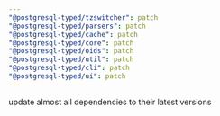 ```yaml
---
"@postgresql-typed/tzswitcher": patch
"@postgresql-typed/parsers": patch
"@postgresql-typed/cache": patch
"@postgresql-typed/core": patch
"@postgresql-typed/oids": patch
"@postgresql-typed/util": patch
"@postgresql-typed/cli": patch
"@postgresql-typed/ui": patch
---
```


update almost all dependencies to their latest versions
